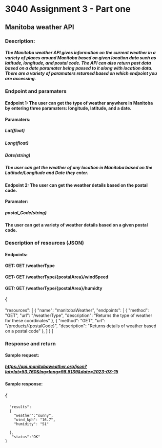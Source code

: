 # 3040 Assignment 3 - Part one
## Manitoba weather API
### Description: 
##### The Manitoba weather API gives information on the current weather in a variety of places around Manitoba based on given location data such as latitude, longitude, and postal code. The API can also return past data based on a date paramater being passed to it along with location data. There are a variety of paramaters returned based on which endpoint you are accessing. 

### Endpoint and paramaters

#### Endpoint 1: The user can get the type of weather anywhere in Manitoba by entering three paramaters: longitude, latitude, and a date.

#### Paramaters: 
##### Lat(float)
##### Long(float)
##### Date(string)

##### The user can get the weather of any location in Manitoba based on the Latitude/Longitude and Date they enter.

#### Endpoint 2: The user can get the weather details based on the postal code. 

#### Paramater: 
##### postal_Code(string)

#### The user can get a variety of weather details based on a given postal code.

### Description of resources (JSON)

#### Endpoints:
#### GET: GET /weatherType
#### GET: GET /weatherType/{postalArea}/windSpeed
#### GET: GET /weatherType/{postalArea}/humidty

#### {
  "resources": [
    {
      "name": "manitobaWeather",
      "endpoints": [
        {
          "method": "GET",
          "url": "/weatherType",
          "description": "Returns the type of weather for these coordinates"
        },
        {
          "method": "GET",
          "url": "/products/{postalCode}",
          "description": "Returns details of weather based on a postal code"
        },
       ]
    }
   ]
   

### Response and return

#### Sample request:

##### https://api.manitobaweather.org/json?lat=lat=53.760&lng=long=98.8139&date=2023-03-15

#### Sample response:

##### {
      "results":
      {
        "weather":"sunny",
        "wind_kph": "16.7",
        "humidity": "51"
     
      },
       "status":"OK"
    }
